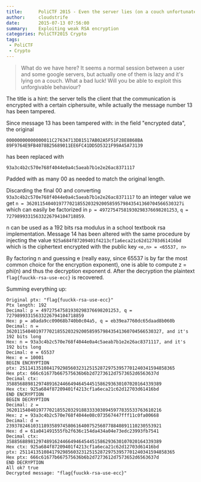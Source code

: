 ```yaml
---
title:      PoliCTF 2015 - Even the server lies (on a couch unfortunately)
author:     cloudstrife
date:       2015-07-13 07:56:00
summary:    Exploiting weak RSA encryption
categories: PoliCTF2015 Crypto
tags:
 - PoliCTF
 - Crypto
---
```


> What do we have here? It seems a normal session between a user and some google servers, but actually one of them is lazy and it's lying on a couch. What a bad luck! Will you be able to exploit this unforgivable behaviour?





The title is a hint: the server tells the client that the communication is encrypted with a certain ciphersuite, while actually the message number 13 has been tampered.

Since message 13 has been tampered with: in the field "encrypted data", the original

```
00000000000000011C27634713D81517AB02A5F51F28E8868BA
89F9764E9FB4078B25689011EE6FC41DD5D5321F99A45A73139
```
has been replaced with

```
93a3c4b2c570e768f4044e0a4c5aeab7b1e2e26ac8371117
```

Padded with as many 00 as needed to match the original length.

Discarding the final 00 and converting `93a3c4b2c570e768f4044e0a4c5aeab7b1e2e26ac8371117` to an integer value we get
`n = 3620115404019777021855203292005859579843541360704566530327i` which can easily be factorized in
`p = 49727547581930298376698201253`, `q = 72798993315633226794104718859`.


n can be used as a 192 bits rsa modulus in a school textbook rsa implementation.
Message 14 has been altered with the same procedure by injecting the value
`925a684f87209401f4213cf1a6eca21c62d12703d61416bd` which is the ciphertext encrypted
with the public key `<e,n> = <65537, n>`

By factoring n and guessing e (really easy, since 65537 is by far the most common
choice for the encryption exponent),
one is able to compute z = phi(n) and thus the decryption exponent d.
After the decryption the plaintext ```flag{fuuckk-rsa-use-ecc}``` is recovered.

Summing everything up:

```
Original ptx: "flag{fuuckk-rsa-use-ecc}"
Ptx length: 192
Decimal: p = 49727547581930298376698201253, q = 72798993315633226794104718859
Hex: p = a0ada9cc09068b740b0c04a5, q = eb39ea7760dc65daad8b060b
Decimal: n = 3620115404019777021855203292005859579843541360704566530327, and it's 192 bits long
Hex: n = 93a3c4b2c570e768f4044e0a4c5aeab7b1e2e26ac8371117, and it's 192 bits long
Decimal: e = 65537
Hex: e = 10001
BEGIN ENCRYPTION
ptx: 2511413510841792985603231251528729753957701240341594858365
Hex ptx: 666c61677b667575636b6b2d7273612d7573652d6563637d
Decimal ctx: 3588568898129748916244664946454451586293630107020164339389
Hex ctx: 925a684f87209401f4213cf1a6eca21c62d12703d61416bd
END ENCRYPTION
BEGIN DECRYPTION
Decimal: z = 3620115404019777021855203291883333038945977835533763610216
Hex: z = 93a3c4b2c570e768f4044e08c073567447fff11c0fa00668
Decimal: d = 2393782461031189358974580616400752560778840891110230553921
Hex: d = 61a041491555fb2f636c154da434a04e73edc23993fb7541
Decimal ctx: 3588568898129748916244664946454451586293630107020164339389
Hex ctx: 925a684f87209401f4213cf1a6eca21c62d12703d61416bd
ptx: 2511413510841792985603231251528729753957701240341594858365
Hex ptx: 666c61677b667575636b6b2d7273612d7573652d6563637d
END DECRYPTION
All ok? true
Decrypted message: "flag{fuuckk-rsa-use-ecc}" 
```

